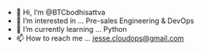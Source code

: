 - 👋 Hi, I’m @BTCbodhisattva
- 👀 I’m interested in ... Pre-sales Engineering & DevOps
- 🌱 I’m currently learning ... Python
- 📫 How to reach me ... jesse.cloudops@gmail.com

<!---
BTCbodhisattva/BTCbodhisattva is a ✨ special ✨ repository because its `README.md` (this file) appears on your GitHub profile.
You can click the Preview link to take a look at your changes.
--->
